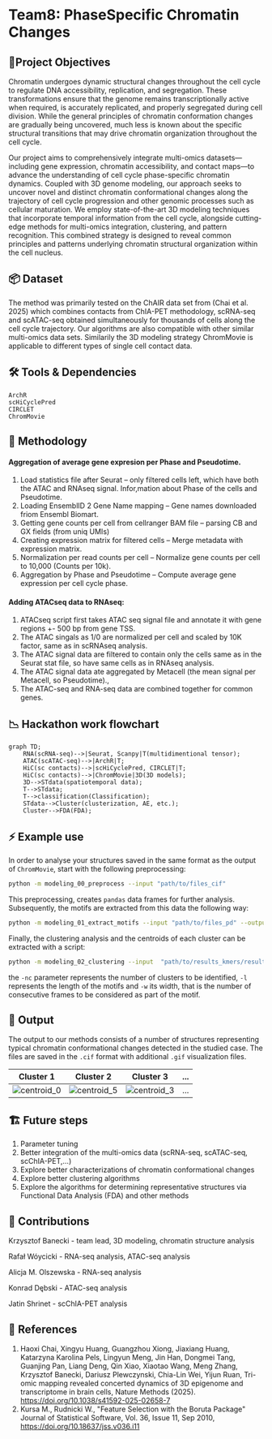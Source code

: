 # Team8: PhaseSpecific Chromatin Changes

## 🎯Project Objectives

Chromatin undergoes dynamic structural changes throughout the cell cycle to regulate DNA accessibility, replication, and segregation. These transformations ensure that the genome remains transcriptionally active when required, is accurately replicated, and properly segregated during cell division. While the general principles of chromatin conformation changes are gradually being uncovered, much less is known about the specific structural transitions that may drive chromatin organization throughout the cell cycle.

Our project aims to comprehensively integrate multi-omics datasets—including gene expression, chromatin accessibility, and contact maps—to advance the understanding of cell cycle phase-specific chromatin dynamics. Coupled with 3D genome modeling, our approach seeks to uncover novel and distinct chromatin conformational changes along the trajectory of cell cycle progression and other genomic processes such as cellular maturation. We employ state-of-the-art 3D modeling techniques that incorporate temporal information from the cell cycle, alongside cutting-edge methods for multi-omics integration, clustering, and pattern recognition. This combined strategy is designed to reveal common principles and patterns underlying chromatin structural organization within the cell nucleus.

## 📦 Dataset

The method was primarily tested on the ChAIR data set from (Chai et al. 2025) which combines contacts from ChIA-PET methodology, scRNA-seq and scATAC-seq obtained simultaneously for thousands of cells along the cell cycle trajectory. Our algorithms are also compatible with other similar multi-omics data sets. Similarily the 3D modeling strategy ChromMovie is applicable to different types of single cell contact data.

## 🛠 Tools & Dependencies

```
ArchR
scHiCyclePred
CIRCLET
ChromMovie
```

## 🧠 Methodology

#### Aggregation of average gene expresion per Phase and Pseudotime.
1. Load statistics file after Seurat – only filtered cells left, which have both the ATAC and RNAseq signal. Infor,mation about Phase of the cells and Pseudotime.
2. Loading EnsemblID 2 Gene Name mapping – Gene names downloaded friom Ensembl Biomart.
3. Getting gene counts per cell from cellranger BAM file – parsing CB and GX fields (from uniq UMIs)
4. Creating expression matrix for filtered cells – Merge metadata with expression matrix.
5. Normalization per read counts per cell – Normalize gene counts per cell to 10,000 (Counts per 10k).
6. Aggregation by Phase and Pseudotime – Compute average gene expression per cell cycle phase.

#### Adding ATACseq data to RNAseq:
1. ATACseq script first takes ATAC seq signal file and annotate it with gene regions +- 500 bp from gene TSS.
2. The ATAC singals as 1/0 are normalized per cell and scaled by 10K factor, same as in scRNAseq analysis.
3. The ATAC signal data are filtered to contain only the cells same as in the Seurat stat file, so have same cells as in RNAseq analysis.
4. The ATAC signal data ate aggregated by Metacell (the mean signal per Metacell, so Pseudotime).,
5. The ATAC-seq and RNA-seq data are combined together for common genes.

## 📉 Hackathon work flowchart

```mermaid
graph TD;
    RNA(scRNA-seq)-->|Seurat, Scanpy|T(multidimentional tensor);
    ATAC(scATAC-seq)-->|ArchR|T;
    HiC(sc contacts)-->|scHiCyclePred, CIRCLET|T;
    HiC(sc contacts)-->|ChromMovie|3D(3D models);
    3D-->STdata(spatiotemporal data);
    T-->STdata;
    T-->classification(Classification);
    STdata-->Cluster(clusterization, AE, etc.);
    Cluster-->FDA(FDA);
```

## ⚡ Example use

In order to analyse your structures saved in the same format as the output of `ChromMovie`, start with the following preprocessing:

```bash
python -m modeling_00_preprocess --input "path/to/files_cif"
```

This preprocessing, creates `pandas` data frames for further analysis. Subsequently, the motifs are extracted from this data the following way:

```bash
python -m modeling_01_extract_motifs --input "path/to/files_pd" --output "path/to/results_kmers" -l 10 -w 5
```

Finally, the clustering analysis and the centroids of each cluster can be extracted with a script:

```bash
python -m modeling_02_clustering --input  "path/to/results_kmers/result.npy" --output "path/to/results_centroid" --nc 5 --seed 100 -l 10 -w 5
```

the `-nc` parameter represents the number of clusters to be identified, `-l` represents the length of the motifs and `-w` its width, that is the number of consecutive frames to be considered as part of the motif.

## 🧬 Output

The output to our methods consists of a number of structures representing typical chromatin conformational changes detected in the studied case. The files are saved in the `.cif` format with additional `.gif` visualization files.

| Cluster 1  |  Cluster 2 | Cluster 3 | ... |
:-------------------------:|:-------------------------:|:-------------------------:|:-------------------------:
![centroid_0](https://github.com/user-attachments/assets/9f0382cb-8d35-4f7c-99ba-b37baa780f28) | ![centroid_5](https://github.com/user-attachments/assets/6b7f7820-4574-4df7-9057-84c867c3c355) | ![centroid_3](https://github.com/user-attachments/assets/ec3728d2-bd32-43f5-a6ee-427f9923727d) | ...



## 🏗 Future steps

1. Parameter tuning
2. Better integration of the multi-omics data (scRNA-seq, scATAC-seq, scChIA-PET,...)
3. Explore better characterizations of chromatin conformational changes
4. Explore better clustering algorithms
5. Explore the algorithms for determining representative structures via Functional Data Analysis (FDA) and other methods

## 🧾 Contributions

Krzysztof Banecki - team lead, 3D modeling, chromatin structure analysis

Rafał Wóycicki - RNA-seq analysis, ATAC-seq analysis

Alicja M. Olszewska - RNA-seq analysis

Konrad Dębski - ATAC-seq analysis

Jatin Shrinet - scChIA-PET analysis

## 📌 References

1. Haoxi Chai, Xingyu Huang, Guangzhou Xiong, Jiaxiang Huang, Katarzyna Karolina Pels, Lingyun Meng, Jin Han, Dongmei Tang, Guanjing Pan, Liang Deng, Qin Xiao, Xiaotao Wang, Meng Zhang, Krzysztof Banecki, Dariusz Plewczynski, Chia-Lin Wei, Yijun Ruan, Tri-omic mapping revealed concerted dynamics of 3D epigenome and transcriptome in brain cells, Nature Methods (2025). https://doi.org/10.1038/s41592-025-02658-7
2. Kursa M., Rudnicki W., "Feature Selection with the Boruta Package" Journal of Statistical Software, Vol. 36, Issue 11, Sep 2010, https://doi.org/10.18637/jss.v036.i11

